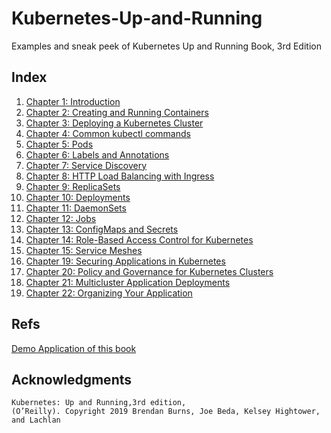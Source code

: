 # Kubernetes-Up-and-Running
Examples and sneak peek of Kubernetes Up and Running Book, 3rd Edition

## Index

1. [Chapter 1: Introduction](./Chapter%201%3A%20Introduction/index.md)
2. [Chapter 2: Creating and Running Containers](./Chapter%202%3A%20Creating%20and%20Running%20Containers/index.md)
3. [Chapter 3: Deploying a Kubernetes Cluster](./Chapter%203%3A%20Deploying%20a%20Kubernetes%20Cluster/index.md)
4. [Chapter 4: Common kubectl commands](./Chapter%204%3A%20Common%20kubectl%20commands/index.md)
5. [Chapter 5: Pods](./Chapter%205%3A%20Pods/index.md)
6. [Chapter 6: Labels and Annotations](./Chapter%206%3A%20Labels%20and%20Annotations/index.md)
7. [Chapter 7: Service Discovery](./Chapter%207%3A%20Service%20Discovery/index.md)
8. [Chapter 8: HTTP Load Balancing with Ingress](./Chapter%208%3A%20HTTP%20Load%20Balancing%20with%20Ingress/index.md)
9. [Chapter 9: ReplicaSets](./Chapter%209%3A%20ReplicaSets/index.md)
10. [Chapter 10: Deployments](./Chapter%2010%3A%20Deployments/index.md)
11. [Chapter 11: DaemonSets](./Chapter%2011%3A%20DamonSets/index.md)
12. [Chapter 12: Jobs](./Chapter%2012%3A%20Jobs/index.md)
13. [Chapter 13: ConfigMaps and Secrets](./Chapter%2013%3A%20ConfigMaps%20and%20Secrets/index.md)
14. [Chapter 14: Role-Based Access Control for Kubernetes](./Chapter%2014%3A%20Role-Based%20Access%20Control%20for%20Kubernetes/index.md)
15. [Chapter 15: Service Meshes](./Chapter%2015%3A%20Service%20Meshes/index.md)
16. [Chapter 19: Securing Applications in Kubernetes](./Chapter%2019%3A%20Securing%20Applications%20in%20Kubernetes/index.md)
17. [Chapter 20: Policy and Governance for Kubernetes Clusters](./Chapter%2020%3A%20Policy%20and%20Governance%20for%20Kubernetes%20Clusters/index.md)
18. [Chapter 21: Multicluster Application Deployments](./Chapter%2021%3A%20Multicluster%20Appllication%20Deployments/index.md)
19. [Chapter 22: Organizing Your Application](./Chapter%2022%3A%20Organizing%20your%20application/index.md)

## Refs
[Demo Application of this book](https://github.com/kubernetes-up-and-running/kuard)

## Acknowledgments
```
Kubernetes: Up and Running,3rd edition,
(O’Reilly). Copyright 2019 Brendan Burns, Joe Beda, Kelsey Hightower, and Lachlan
```
